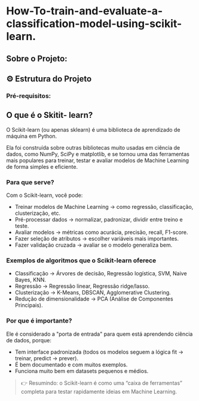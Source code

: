 # How-To-train-and-evaluate-a-classification-model-using-scikit-learn.

## Sobre o Projeto:
## ⚙️ Estrutura do Projeto
### Pré-requisitos:
## O que é o Skitit- learn?
O Scikit-learn (ou apenas sklearn) é uma biblioteca de aprendizado de máquina em Python.

Ela foi construída sobre outras bibliotecas muito usadas em ciência de dados, como NumPy, SciPy e matplotlib, e se tornou uma das ferramentas mais populares para treinar, testar e avaliar modelos de Machine Learning de forma simples e eficiente.

### Para que serve?

Com o Scikit-learn, você pode:

- Treinar modelos de Machine Learning → como regressão, classificação, clusterização, etc.
- Pré-processar dados → normalizar, padronizar, dividir entre treino e teste.
- Avaliar modelos → métricas como acurácia, precisão, recall, F1-score.
- Fazer seleção de atributos → escolher variáveis mais importantes.
- Fazer validação cruzada → avaliar se o modelo generaliza bem.

### Exemplos de algoritmos que o Scikit-learn oferece

- Classificação → Árvores de decisão, Regressão logística, SVM, Naive Bayes, KNN.
- Regressão → Regressão linear, Regressão ridge/lasso.
- Clusterização → K-Means, DBSCAN, Agglomerative Clustering.
- Redução de dimensionalidade → PCA (Análise de Componentes Principais).

### Por que é importante?

Ele é considerado a "porta de entrada" para quem está aprendendo ciência de dados, porque:

- Tem interface padronizada (todos os modelos seguem a lógica fit → treinar, predict → prever).
- É bem documentado e com muitos exemplos.
- Funciona muito bem em datasets pequenos e médios.

> 👉 Resumindo: o Scikit-learn é como uma “caixa de ferramentas” completa para testar rapidamente ideias em Machine Learning.



